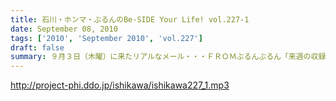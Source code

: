 ```yaml
---
title: 石川・ホンマ・ぶるんのBe-SIDE Your Life! vol.227-1
date: September 08, 2010
tags: ['2010', 'September 2010', 'vol.227']
draft: false
summary: ９月３日（木曜）に来たリアルなメール・・・ＦＲＯＭぶるんぶるん「来週の収録。月曜にどうしても外せない用事が出来てしまいました。収録日ずらすこと出来ますか？」そこから始まったスケジュール調整諸々・・・そして、収録は９月７日（火曜）の夜８時半からスタートしたわけですが～～～NAMAE
---
```


http://project-phi.ddo.jp/ishikawa/ishikawa227_1.mp3

